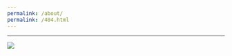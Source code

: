 ```yaml
---
permalink: /about/
permalink: /404.html
---
```


***
	
![](http://status.mclive.eu/Minecraft%201.16.3%20Java%20Edition/play.crawl-survival.com/25565/banner.png)